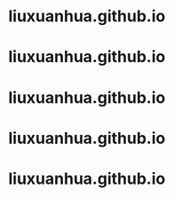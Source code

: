# liuxuanhua.github.io
# liuxuanhua.github.io
# liuxuanhua.github.io
# liuxuanhua.github.io
# liuxuanhua.github.io
